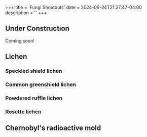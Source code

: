 +++
title = 'Fungi Shoutouts'
date = 2024-09-24T21:27:47-04:00
description = ''
+++

## Under Construction

Coming soon!

## Lichen

### Speckled shield lichen

### Common greenshield lichen

### Powdered ruffle lichen

### Rosette lichen

## Chernobyl's radioactive mold
